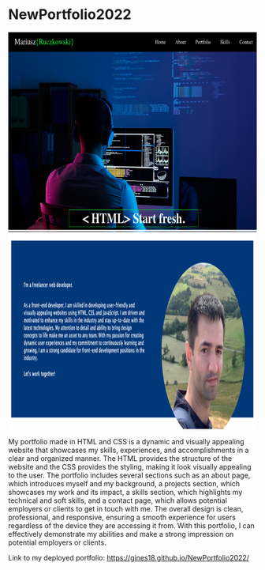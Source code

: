 # NewPortfolio2022

<img src="img/HomeSection.png" height="400">

<img src="img/AboutSection.png" height="400">

My portfolio made in HTML and CSS is a dynamic and visually appealing website that showcases my skills, experiences, and accomplishments in a clear and organized manner. The HTML provides the structure of the website and the CSS provides the styling, making it look visually appealing to the user. The portfolio includes several sections such as an about page, which introduces myself and my background, a projects section, which showcases my work and its impact, a skills section, which highlights my technical and soft skills, and a contact page, which allows potential employers or clients to get in touch with me. The overall design is clean, professional, and responsive, ensuring a smooth experience for users regardless of the device they are accessing it from. With this portfolio, I can effectively demonstrate my abilities and make a strong impression on potential employers or clients.

Link to my deployed portfolio:
https://gines18.github.io/NewPortfolio2022/


